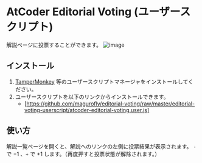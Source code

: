 # AtCoder Editorial Voting (ユーザースクリプト)
解説ページに投票することができます。
![image](https://github.com/magurofly/editorial-voting/assets/54321436/b4510aa7-de84-482c-9401-679a800434db)

## インストール
1. [TamperMonkey](https://www.tampermonkey.net/index.php?locale=en) 等のユーザースクリプトマネージャをインストールしてください。
2. ユーザースクリプトを以下のリンクからインストールできます。
    - [https://github.com/magurofly/editorial-voting/raw/master/editorial-voting-userscript/atcoder-editorial-voting.user.js]

## 使い方
解説一覧ページを開くと、解説へのリンクの左側に投票結果が表示されます。
`-` で $-1$ 、`+` で $+1$ します。（再度押すと投票状態が解除されます。）
